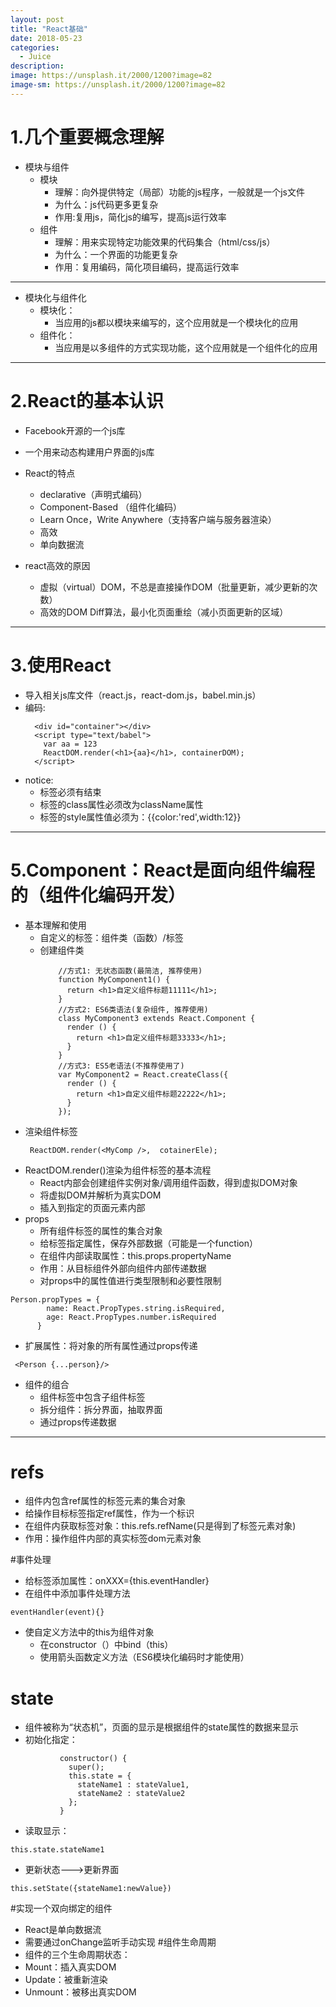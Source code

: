 ```yaml
---
layout: post
title: "React基础"
date: 2018-05-23
categories:
  - Juice
description: 
image: https://unsplash.it/2000/1200?image=82
image-sm: https://unsplash.it/2000/1200?image=82
---
```


# 1.几个重要概念理解
- 模块与组件 
  * 模块
      * 理解：向外提供特定（局部）功能的js程序，一般就是一个js文件
      * 为什么：js代码更多更复杂
      * 作用:复用js，简化js的编写，提高js运行效率
  * 组件
      * 理解：用来实现特定功能效果的代码集合（html/css/js）
      * 为什么：一个界面的功能更复杂
      * 作用：复用编码，简化项目编码，提高运行效率
-------------------------------------------
- 模块化与组件化
  * 模块化：
    * 当应用的js都以模块来编写的，这个应用就是一个模块化的应用
  * 组件化：
    * 当应用是以多组件的方式实现功能，这个应用就是一个组件化的应用
-----------------------------------------------
# 2.React的基本认识
* Facebook开源的一个js库
* 一个用来动态构建用户界面的js库
* React的特点
  * declarative（声明式编码）
  * Component-Based （组件化编码）
  * Learn Once，Write Anywhere（支持客户端与服务器渲染）
  * 高效
  * 单向数据流

* react高效的原因
  * 虚拟（virtual）DOM，不总是直接操作DOM（批量更新，减少更新的次数）
  * 高效的DOM Diff算法，最小化页面重绘（减小页面更新的区域）

---------------------------------------------------
# 3.使用React
  * 导入相关js库文件（react.js，react-dom.js，babel.min.js）
  * 编码:
    ```
      <div id="container"></div>
      <script type="text/babel">
        var aa = 123
        ReactDOM.render(<h1>{aa}</h1>, containerDOM);
      </script>
    ```
* notice:
  * 标签必须有结束
  * 标签的class属性必须改为className属性
  * 标签的style属性值必须为：{{color:'red',width:12}}

---------------------------------------------
# 5.Component：React是面向组件编程的（组件化编码开发）
  * 基本理解和使用
    * 自定义的标签：组件类（函数）/标签
    * 创建组件类
      ```
	      //方式1: 无状态函数(最简洁, 推荐使用)
	      function MyComponent1() {
	        return <h1>自定义组件标题11111</h1>;
	      }
	      //方式2: ES6类语法(复杂组件, 推荐使用)
	      class MyComponent3 extends React.Component {
	        render () {
	          return <h1>自定义组件标题33333</h1>;
	        }
	      }
	      //方式3: ES5老语法(不推荐使用了)
	      var MyComponent2 = React.createClass({
	        render () {
	          return <h1>自定义组件标题22222</h1>;
	        }
	      });
      ```
  * 渲染组件标签
    ```
     ReactDOM.render(<MyComp />,  cotainerEle);
    ```
* ReactDOM.render()渲染为组件标签的基本流程
  * React内部会创建组件实例对象/调用组件函数，得到虚拟DOM对象
  * 将虚拟DOM并解析为真实DOM
  * 插入到指定的页面元素内部
* props
  * 所有组件标签的属性的集合对象
  * 给标签指定属性，保存外部数据（可能是一个function）
  * 在组件内部读取属性：this.props.propertyName
  * 作用：从目标组件外部向组件内部传递数据
  * 对props中的属性值进行类型限制和必要性限制
```
Person.propTypes = {
        name: React.PropTypes.string.isRequired,
        age: React.PropTypes.number.isRequired
      }
```
   * 扩展属性：将对象的所有属性通过props传递 
```
 <Person {...person}/>
```
* 组件的组合
  * 组件标签中包含子组件标签
  * 拆分组件：拆分界面，抽取界面
  * 通过props传递数据
---------------------------------------------------
# refs
 
- 组件内包含ref属性的标签元素的集合对象
- 给操作目标标签指定ref属性，作为一个标识
- 在组件内获取标签对象：this.refs.refName(只是得到了标签元素对象)
- 作用：操作组件内部的真实标签dom元素对象

#事件处理
- 给标签添加属性：onXXX={this.eventHandler}
- 在组件中添加事件处理方法
```
eventHandler(event){}
```
- 使自定义方法中的this为组件对象
  * 在constructor（）中bind（this）
  * 使用箭头函数定义方法（ES6模块化编码时才能使用）

# state
- 组件被称为“状态机”，页面的显示是根据组件的state属性的数据来显示
- 初始化指定：
 ```
  	        constructor() {
	          super();
	          this.state = {
	            stateName1 : stateValue1,
	            stateName2 : stateValue2
	          };
	        }
```
- 读取显示：
```
this.state.stateName1
```
- 更新状态--->更新界面
```
this.setState({stateName1:newValue})
```
#实现一个双向绑定的组件
- React是单向数据流
- 需要通过onChange监听手动实现
#组件生命周期
- 组件的三个生命周期状态：
- Mount：插入真实DOM
- Update：被重新渲染
- Unmount：被移出真实DOM



    

